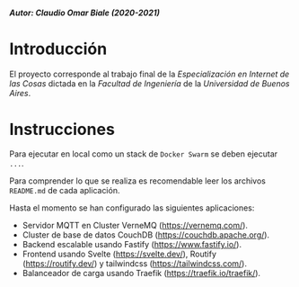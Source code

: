 ##### Autor:  Claudio Omar Biale (2020-2021)

# Introducción

El proyecto corresponde al trabajo final de la *Especialización en Internet de las Cosas* dictada en la *Facultad de Ingeniería* de la *Universidad de Buenos Aires*.

# Instrucciones

Para ejecutar en local como un stack de `Docker Swarm` se deben ejecutar `...`.

Para comprender lo que se realiza es recomendable leer los archivos `README.md` de cada aplicación.

Hasta el momento se han configurado las siguientes aplicaciones:
- Servidor MQTT en Cluster VerneMQ (https://vernemq.com/).
- Cluster de base de datos CouchDB (https://couchdb.apache.org/).
- Backend escalable usando Fastify (https://www.fastify.io/).
- Frontend usando Svelte (https://svelte.dev/), Routify (https://routify.dev/) y tailwindcss (https://tailwindcss.com/).
- Balanceador de carga usando Traefik (https://traefik.io/traefik/).